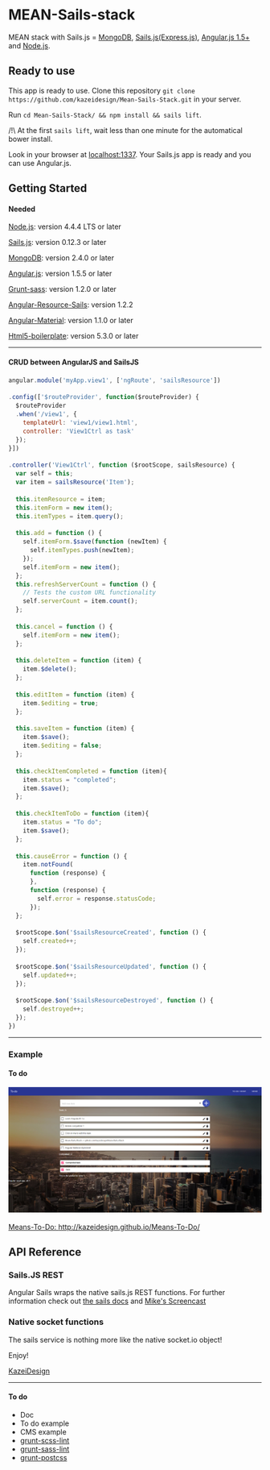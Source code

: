 # MEAN-Sails-stack

MEAN stack with Sails.js = <a href="https://www.mongodb.com/" target="_blank">MongoDB</a>, <a href="http://sailsjs.org" target="_blank">Sails.js(Express.js)</a>, <a href="https://angularjs.org/" target="_blank">Angular.js 1.5+</a> and <a href="https://nodejs.org/en/" target="_blank">Node.js</a>.

## Ready to use

This app is ready to use. Clone this repository ``` git clone https://github.com/kazeidesign/Mean-Sails-Stack.git ``` in your server.

Run `` cd Mean-Sails-Stack/ && npm install && sails lift ``.

/!\ At the first `` sails lift ``, wait less than one minute for the automatical bower install.

Look in your browser at [localhost:1337](http://localhost:1337). Your Sails.js app is ready and you can use Angular.js.

## Getting Started

#### Needed

[Node.js](https://nodejs.org/en/): version 4.4.4 LTS or later

[Sails.js](http://sailsjs.org): version 0.12.3 or later

<a href="https://www.mongodb.com/" target="_blank">MongoDB</a>: version 2.4.0 or later

<a href="https://angularjs.org/" target="_blank">Angular.js</a>: version 1.5.5 or later

[Grunt-sass](https://www.npmjs.com/package/grunt-sass): version 1.2.0 or later

[Angular-Resource-Sails](https://github.com/angular-resource-sails/angular-resource-sails): version 1.2.2

[Angular-Material](https://github.com/angular/material): version 1.1.0 or later

[Html5-boilerplate](https://github.com/h5bp/html5-boilerplate): version 5.3.0 or later

---

#### CRUD between AngularJS and SailsJS

```javascript
angular.module('myApp.view1', ['ngRoute', 'sailsResource'])

.config(['$routeProvider', function($routeProvider) {
  $routeProvider
  .when('/view1', {
    templateUrl: 'view1/view1.html',
    controller: 'View1Ctrl as task'
  });
}])

.controller('View1Ctrl', function ($rootScope, sailsResource) {
  var self = this;
  var item = sailsResource('Item');
  
  this.itemResource = item;
  this.itemForm = new item();
  this.itemTypes = item.query();

  this.add = function () {
    self.itemForm.$save(function (newItem) {
      self.itemTypes.push(newItem);
    });
    self.itemForm = new item();
  };
  this.refreshServerCount = function () {
    // Tests the custom URL functionality
    self.serverCount = item.count();
  };

  this.cancel = function () {
    self.itemForm = new item();
  };
  
  this.deleteItem = function (item) {
    item.$delete();
  };
  
  this.editItem = function (item) {
    item.$editing = true;
  };
  
  this.saveItem = function (item) {
    item.$save();
    item.$editing = false;
  };
  
  this.checkItemCompleted = function (item){
    item.status = "completed";
    item.$save();
  };
  
  this.checkItemToDo = function (item){
    item.status = "To do";
    item.$save();
  };
  
  this.causeError = function () { 
    item.notFound(
      function (response) {
      },
      function (response) {
        self.error = response.statusCode;
      });
  };
  
  $rootScope.$on('$sailsResourceCreated', function () {
    self.created++;
  });
  
  $rootScope.$on('$sailsResourceUpdated', function () {
    self.updated++;
  });
  
  $rootScope.$on('$sailsResourceDestroyed', function () {
    self.destroyed++;
  });
})
```

---

### Example

 #### To do 
 
<a href="http://kazeidesign.github.io/Means-To-Do/" target="_blank"><img src="https://raw.githubusercontent.com/kazeidesign/Means-To-Do/gh-pages/images/Means-To-Do-screenshot.png" alt=""><br><br>
Means-To-Do: http://kazeidesign.github.io/Means-To-Do/
</a>



API Reference
--------------

### Sails.JS REST ###
Angular Sails wraps the native sails.js REST functions. For further information check out [the sails docs](http://sailsjs.org/#!documentation/sockets) and [Mike's Screencast](http://www.youtube.com/watch?v=GK-tFvpIR7c)

### Native socket functions ###
The sails service is nothing more like the native socket.io object!

Enjoy!

[KazeiDesign](https://github.com/kazeidesign)

---

#### To do

* Doc
* To do example
* CMS example
* [grunt-scss-lint](https://github.com/ahmednuaman/grunt-scss-lint)
* [grunt-sass-lint](https://github.com/sasstools/grunt-sass-lint)
* [grunt-postcss](https://github.com/nDmitry/grunt-postcss)

